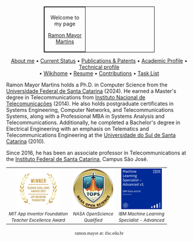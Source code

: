 <table border="1" cellpadding="5" cellspacing="0" style="border-collapse: collapse; border: 1px solid black; width: 300px; margin-left: auto; margin-right: auto;">
  <tr>
    <td style="border: 1px solid black; padding: 5px; width: 100px;">
      <p style="text-align: center;">Welcome to my page</p>
      <p style="text-align: center;"><a href="https://rmayormartins.github.io/" target="_blank">Ramon Mayor Martins</a></p>
    </td>
  </tr>
</table>

<p align="center">
 <a href="about.html">About me</a> •
 <a href="current.html">Current Status</a> •
 <a href="publications.html">Publications & Patents</a> • 
 <a href="academic.html">Academic Profile</a> •
<a href="technicalprofile.html">Technical profile</a><br> •
<a href="https://wiki.sj.ifsc.edu.br/index.php/Ramon_Mayor_Martins" target="_blank">Wikihome</a> •
<a href="http://lattes.cnpq.br/6289204315531991" target="_blank">Resume</a> •
 <a href="contributions.html">Contributions</a> • 
 <a href="tasklist.html">Task List</a>
</p>

Ramon Mayor Martins holds a Ph.D. in Computer Science from the [Universidade Federal de Santa Catarina](https://ufsc.br) (2024). He earned a Master's degree in Telecommunications from [Instituto Nacional de Telecomunicações](https://www.inatel.br) (2014). He also holds postgraduate certificates in Systems Engineering, Computer Networks, and Telecommunications Systems, along with a Professional MBA in Systems Analysis and Telecommunications. Additionally, he completed a Bachelor's degree in Electrical Engineering with an emphasis on Telematics and Telecommunications Engineering at the [Universidade do Sul de Santa Catarina](https://www.unisul.br) (2010). 

Since 2016, he has been an associate professor in Telecommunications at the [Instituto Federal de Santa Catarina](https://www.ifsc.edu.br/), Campus São José.

<table>
  <tr>
    <td align="center"><img width="120" height="110" src="2023_Teacher_Excellence_Awards_Badge.jpg"><br><small><i>MIT App Inventor Foundation<br>Teacher Excellence Award</i></small></td>
    <td align="center"><img width="110" height="110" src="nasa-open-science.png"><br><small><i>NASA OpenScience<br>Qualified</i></small></td>
    <td align="center"><img width="110" height="110" src="ibm-machine-learning-specialist-advanced.png"><br><small><i>IBM Machine Learning<br>Specialist - Advanced</i></small></td>
  </tr>
</table>

<p align="center">
  <code style="font-family: Consolas;">ramon.mayor at: ifsc.edu.br</code>
</p>
